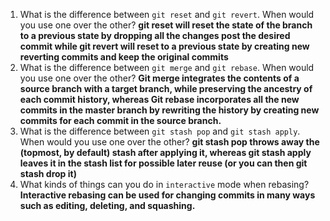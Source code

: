 1. What is the difference between `git reset` and `git revert`. When would you use one over the other? **git reset will reset the state of the branch to a previous state by dropping all the changes post the desired commit while git revert will reset to a previous state by creating new reverting commits and keep the original commits**
2. What is the difference between `git merge` and `git rebase`. When would you use one over the other? **Git merge integrates the contents of a source branch with a target branch, while preserving the ancestry of each commit history, whereas Git rebase incorporates all the new commits in the master branch by rewriting the history by creating new commits for each commit in the source branch.** 
3. What is the difference between `git stash pop` and `git stash apply`. When would you use one over the other? **git stash pop throws away the (topmost, by default) stash after applying it, whereas git stash apply leaves it in the stash list for possible later reuse (or you can then git stash drop it)** 
4. What kinds of things can you do in `interactive` mode when rebasing? **Interactive rebasing can be used for changing commits in many ways such as editing, deleting, and squashing.**